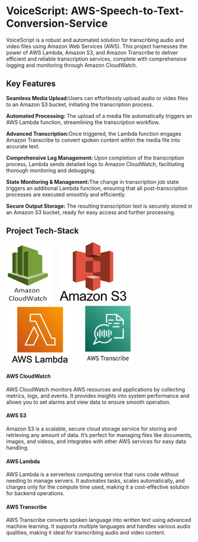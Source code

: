 # VoiceScript: AWS-Speech-to-Text-Conversion-Service

VoiceScript is a robust and automated solution for transcribing audio and video files using Amazon Web Services (AWS). This project harnesses the power of AWS Lambda, Amazon S3, and Amazon Transcribe to deliver efficient and reliable transcription services, complete with comprehensive logging and monitoring through Amazon CloudWatch.

## Key Features

<strong>Seamless Media Upload:</strong>Users can effortlessly upload audio or video files to an Amazon S3 bucket, initiating the transcription process.

<strong> Automated Processing: </strong>The upload of a media file automatically triggers an AWS Lambda function, streamlining the transcription workflow.

<strong>Advanced Transcription:</strong>Once triggered, the Lambda function engages Amazon Transcribe to convert spoken content within the media file into accurate text.

<strong>Comprehensive Log Management: </strong>Upon completion of the transcription process, Lambda sends detailed logs to Amazon CloudWatch, facilitating thorough monitoring and debugging.

<strong>State Monitoring & Management:</strong>The change in transcription job state triggers an additional Lambda function, ensuring that all post-transcription processes are executed smoothly and efficiently.

<strong>Secure Output Storage:</strong> The resulting transcription text is securely stored in an Amazon S3 bucket, ready for easy access and further processing.
## Project Tech-Stack

![CloudWatch](Images/CloudWatch.png)&nbsp;&nbsp;&nbsp;&nbsp;
![S3 Bucket](Images/S3.png)&nbsp;&nbsp;&nbsp;&nbsp;
![Lambda](Images/Lambda.png)&nbsp;&nbsp;&nbsp;&nbsp;
![Transcribe](Images/Transcribe.png)

#### AWS CloudWatch 
AWS CloudWatch monitors AWS resources and applications by collecting metrics, logs, and events. It provides insights into system performance and allows you to set alarms and view data to ensure smooth operation.

#### AWS S3
Amazon S3 is a scalable, secure cloud storage service for storing and retrieving any amount of data. It’s perfect for managing files like documents, images, and videos, and integrates with other AWS services for easy data handling.

#### AWS Lambda
AWS Lambda is a serverless computing service that runs code without needing to manage servers. It automates tasks, scales automatically, and charges only for the compute time used, making it a cost-effective solution for backend operations.

#### AWS Transcribe
AWS Transcribe converts spoken language into written text using advanced machine learning. It supports multiple languages and handles various audio qualities, making it ideal for transcribing audio and video content.